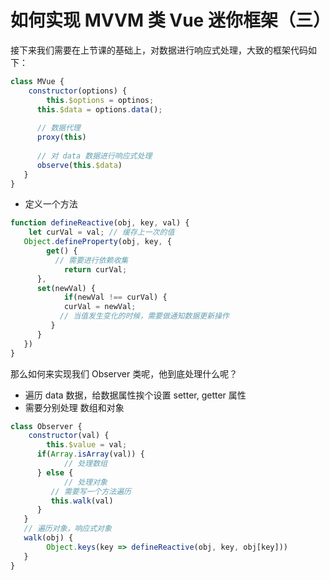 # 如何实现 MVVM 类 Vue 迷你框架（三）


接下来我们需要在上节课的基础上，对数据进行响应式处理，大致的框架代码如下：

```js
class MVue {
	constructor(options) {
   		this.$options = optinos;
      this.$data = options.data();
      
      // 数据代理
      proxy(this)
      
      // 对 data 数据进行响应式处理
      observe(this.$data)
   }
}
```


- 定义一个方法

```js
function defineReactive(obj, key, val) {
	let curVal = val; // 缓存上一次的值
   Object.defineProperty(obj, key, {
   		get() {
          // 需要进行依赖收集
      		return curVal;  
      },
      set(newVal) {
      		if(newVal !== curVal) {
         	curVal = newVal;
           // 当值发生变化的时候，需要做通知数据更新操作
         }
      }
   })
}
```

那么如何来实现我们 Observer 类呢，他到底处理什么呢？
- 遍历 data 数据，给数据属性挨个设置 setter, getter 属性
- 需要分别处理 数组和对象

```js
class Observer {
	constructor(val) {
   		this.$value = val;
      if(Array.isArray(val)) {
      		// 处理数组
      } else {
      		// 处理对象
         // 需要写一个方法遍历
         this.walk(val)
      }
   }
   // 遍历对象，响应式对象
   walk(obj) {
   		Object.keys(key => defineReactive(obj, key, obj[key]))
   }
}
```
